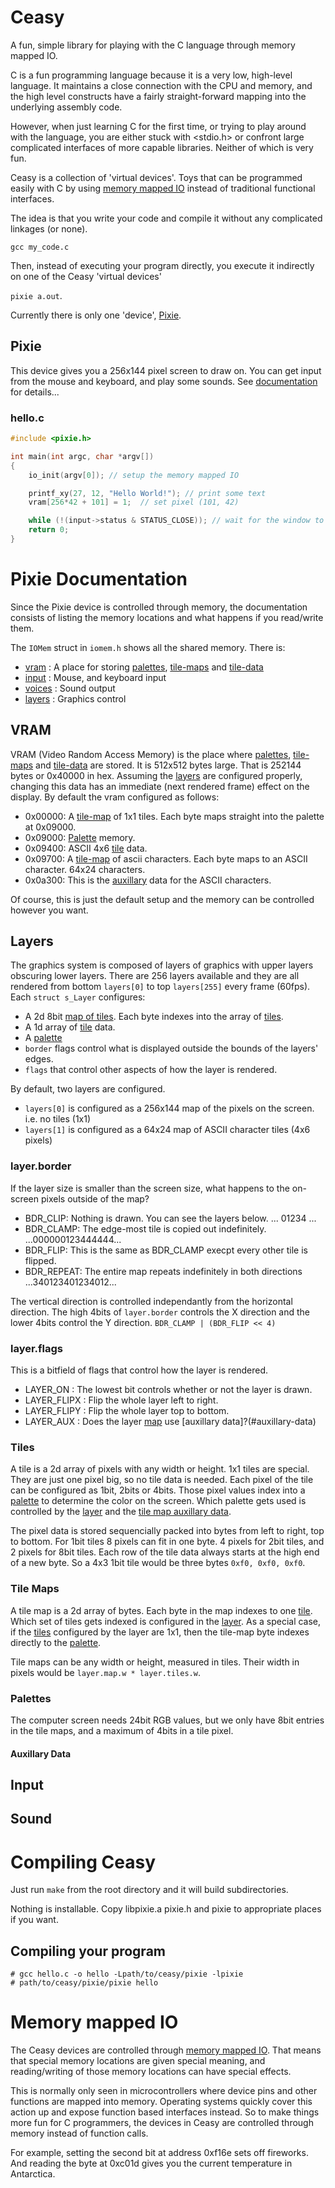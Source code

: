 # Ceasy

A fun, simple library for playing with the C language through memory mapped IO.

C is a fun programming language because it is a very low, high-level language.  It maintains a close connection with the CPU and memory, and the high level constructs have a fairly straight-forward mapping into the underlying assembly code.

However, when just learning C for the first time, or trying to play around with the language, you are either stuck with <stdio.h> or confront large complicated interfaces of more capable libraries.  Neither of which is very fun.

Ceasy is a collection of 'virtual devices'.  Toys that can be programmed easily with C by using [memory mapped IO](#memory-mapped-io) instead of traditional functional interfaces.

The idea is that you write your code and compile it without any complicated linkages (or none).
  
  `gcc my_code.c`

Then, instead of executing your program directly, you execute it indirectly on one of the Ceasy 'virtual devices'

  `pixie a.out`.  



Currently there is only one 'device', [Pixie](#pixie).

## Pixie

This device gives you a 256x144 pixel screen to draw on.  You can get input from the mouse and keyboard, and play some sounds.  See [documentation](#pixie-documentation) for details...

### hello.c

```c
#include <pixie.h>

int main(int argc, char *argv[])
{
    io_init(argv[0]); // setup the memory mapped IO

    printf_xy(27, 12, "Hello World!"); // print some text
    vram[256*42 + 101] = 1;  // set pixel (101, 42)

    while (!(input->status & STATUS_CLOSE)); // wait for the window to close
    return 0;
}
```

# Pixie Documentation

Since the Pixie device is controlled through memory, the documentation consists of listing the memory locations and what
happens if you read/write them.

The `IOMem` struct in `iomem.h` shows all the shared memory. There is:

  * [vram](#vram) : A place for storing [palettes](#palettes), [tile-maps](#tile-maps) and [tile-data](#tiles)
  * [input](#input) : Mouse, and keyboard input
  * [voices](#sound) : Sound output
  * [layers](#layers) : Graphics control


## VRAM

VRAM (Video Random Access Memory) is the place where [palettes](#palettes), [tile-maps](#tile-maps) and [tile-data](#tiles) are stored.  It is 512x512 bytes large.  That is 252144 bytes or 0x40000 in hex.  Assuming the [layers](#layers) are configured properly, changing this data has an immediate (next rendered frame) effect on the display.  By default the vram configured as follows:

  * 0x00000: A [tile-map](#tile-maps) of 1x1 tiles.  Each byte maps straight into the palette at 0x09000.
  * 0x09000: [Palette](#palettes) memory.
  * 0x09400: ASCII 4x6 [tile](#tiles) data.  
  * 0x09700: A [tile-map](#tile-maps) of ascii characters.  Each byte maps to an ASCII character.  64x24 characters.  
  * 0x0a300: This is the [auxillary](#auxillary-data) data for the ASCII characters.

Of course, this is just the default setup and the memory can be controlled however you want.

## Layers

The graphics system is composed of layers of graphics with upper layers obscuring lower layers.
There are 256 layers available and they are all rendered
from bottom `layers[0]` to top `layers[255]` every frame (60fps).  Each `struct s_Layer` configures:

  * A 2d 8bit [map of tiles](#tile-maps).  Each byte indexes into the array of [tiles](#tiles).
  * A 1d array of [tile](#tiles) data.
  * A [palette](#palettes)
  * `border` flags control what is displayed outside the bounds of the layers' edges.
  * `flags` that control other aspects of how the layer is rendered.

By default, two layers are configured.

  * `layers[0]` is configured as a 256x144 map of the pixels on the screen.  i.e. no tiles (1x1)
  * `layers[1]` is configured as a 64x24 map of ASCII character tiles (4x6 pixels)

### layer.border

If the layer size is smaller than the screen size, what happens to the on-screen pixels outside of the map?

  * BDR_CLIP: Nothing is drawn.  You can see the layers below.  ...     01234     ...
  * BDR_CLAMP: The edge-most tile is copied out indefinitely.  ...000000123444444...
  * BDR_FLIP: This is the same as BDR_CLAMP execpt every other tile is flipped.
  * BDR_REPEAT: The entire map repeats indefinitely in both directions   ...340123401234012...

The vertical direction is controlled independantly from the horizontal direction.  The high 4bits of `layer.border` controls the X direction and the lower 4bits control the Y direction. `BDR_CLAMP | (BDR_FLIP << 4)`

### layer.flags

This is a bitfield of flags that control how the layer is rendered.

  * LAYER_ON : The lowest bit controls whether or not the layer is drawn.
  * LAYER_FLIPX : Flip the whole layer left to right.
  * LAYER_FLIPY : Flip the whole layer top to bottom.
  * LAYER_AUX : Does the layer [map](#tile-maps) use [auxillary data]?(#auxillary-data)

### Tiles

A tile is a 2d array of pixels with any width or height.  1x1 tiles are special.  They are just one pixel big, so no tile data is needed.  Each pixel of the tile can be configured as 1bit, 2bits or 4bits.  Those pixel values index into a [palette](#palettes) to determine the color on the screen.  Which palette gets used is controlled by the [layer](#layer) and the [tile map auxillary data](#auxillary-data).

The pixel data is stored sequencially packed into bytes from left to right, top to bottom.  For 1bit tiles 8 pixels can fit in one byte. 4 pixels for 2bit tiles, and 2 pixels for 8bit tiles.  Each row of the tile data always starts at the high end of a new byte.  So a 4x3 1bit tile would be three bytes `0xf0, 0xf0, 0xf0`.

### Tile Maps
A tile map is a 2d array of bytes.  Each byte in the map indexes to one [tile](#tiles).  Which set of tiles gets indexed is configured in the [layer](#layers).  As a special case, if the [tiles](#tiles) configured by the layer are 1x1, then the tile-map byte indexes directly to the [palette](#palette).

Tile maps can be any width or height, measured in tiles.  Their width in pixels would be `layer.map.w * layer.tiles.w`. 


### Palettes
The computer screen needs 24bit RGB values, but we only have 8bit entries in the tile maps, and a maximum of 4bits in a tile pixel.  

#### Auxillary Data

## Input

## Sound


# Compiling Ceasy

Just run `make` from the root directory and it will build subdirectories.

Nothing is installable.  Copy libpixie.a pixie.h and pixie to appropriate places if you want.

## Compiling your program

```
# gcc hello.c -o hello -Lpath/to/ceasy/pixie -lpixie 
# path/to/ceasy/pixie/pixie hello
```
# Memory mapped IO

The Ceasy devices are controlled through [memory mapped IO](https://en.wikipedia.org/wiki/Memory-mapped_I/O).  That means that special memory locations are given special meaning, and reading/writing of those memory locations can have special effects.  

This is normally only seen in microcontrollers where device pins and other functions are mapped into memory.  Operating systems quickly cover this action up and expose function based interfaces instead.  So to make things more fun for C programmers, the devices in Ceasy are controlled through memory instead of function calls.

For example, setting the second bit at address 0xf16e sets off fireworks.  And reading the byte at 0xc01d gives you the current temperature in Antarctica.






